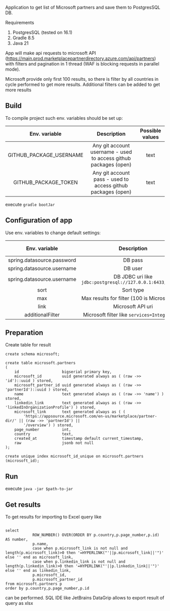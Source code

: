 Application to get list of Microsoft partners and save them to PostgresSQL DB.

Requirements 
1. PostgresSQL (tested on 16.1)
2. Gradle 8.5
3. Java 21

App will make api requests to microsoft API (https://main.prod.marketplacepartnerdirectory.azure.com/api/partners)
with filters and pagination in 1 thread (WAF is blocking requests in parallel mode).

Microsoft provide only first 100 results, so there is filter by all countries in cycle performed to get more results.
Additional filters can be added to get more results

## Build

To compile project such env. variables should be set up:

|      Env. variable      |                           Description                            | Possible values |
|:-----------------------:|:----------------------------------------------------------------:|:---------------:|
| GITHUB_PACKAGE_USERNAME | Any git account username - used to access github packages (open) |      text       |
|  GITHUB_PACKAGE_TOKEN   |   Any git account pass - used to access github packages (open)   |      text       |

execute `gradle bootJar`

## Configuration of app


Use env. variables to change default settings:

|       Env. variable        |                          Description                          | Possible values |
|:--------------------------:|:-------------------------------------------------------------:|:---------------:|
| spring.datasource.password |                            DB pass                            |      text       |
| spring.datasource.username |                            DB user                            |      text       |
| spring.datasource.username | DB JDBC uri   like `jdbc:postgresql://127.0.0.1:6433/ordinal` |      text       |
|            sort            |                           Sort type                           |   Int   0..2    |
|            max             |        Max results for filter (100 is Microsoft limit)        |       Int       |
|            link            |                       Microsoft API uri                       |       URI       |
|      additionalFilter      |         Microsoft filter like `services=Integration;`         |      text       |

## Preparation

Create table for result
```postgresql
create schema microsoft;

create table microsoft.partners
(
    id                   bigserial primary key,
    microsoft_id         uuid generated always as ( (raw ->> 'id')::uuid ) stored,
    microsoft_partner_id uuid generated always as ( (raw ->> 'partnerId')::uuid ) stored,
    name                 text generated always as ( (raw ->> 'name') ) stored,
    linkedin_link        text generated always as ( (raw ->> 'linkedInOrganizationProfile') ) stored,
    microsoft_link       text generated always as ( (
        'https://appsource.microsoft.com/en-us/marketplace/partner-dir/' || (raw ->> 'partnerId') ||
        '/overview') ) stored,
    page_number          int,
    country              text,
    created_at           timestamp default current_timestamp,
    raw                  jsonb not null
);

create unique index microsoft_id_unique on microsoft.partners (microsoft_id);

```


## Run

execute `java -jar $path-to-jar`

## Get results

To get results for importing to Excel query like 

```postgresql

select
            ROW_NUMBER() OVER(ORDER BY p.country,p.page_number,p.id) AS number,
            p.name,
            case when p.microsoft_link is not null and length(p.microsoft_link)>0 then '=HYPERLINK("'||p.microsoft_link||'")' else '' end as microsoft_link,
            case when p.linkedin_link is not null and length(p.linkedin_link)>0 then '=HYPERLINK("'||p.linkedin_link||'")' else '' end as linkedin_link,
            p.microsoft_id,
            p.microsoft_partner_id
from microsoft.partners p
order by p.country,p.page_number,p.id

```

can be performed. SQL IDE like JetBrains DataGrip allows to export result of query as xlsx